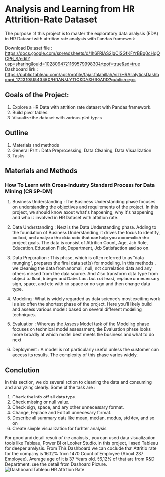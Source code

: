 # Analysis and Learning from HR Attrition-Rate Dataset
The purpose of this project is to master the exploratory data analysis (EDA) in HR Dataset with attrition rate analysis with Pandas framework.

Download Dataset file : https://docs.google.com/spreadsheets/d/1h6FRlAS2lgCISGfKFYrBBg0cHqQCP6_S/edit?usp=sharing&ouid=102809472116957999830&rtpof=true&sd=true
Dashboard link : https://public.tableau.com/app/profile/fajar.fatahillah/viz/HRAnalyticsDashboard_17231981849450/HRANALYTICSDASHBOARD?publish=yes


## Goals of the Project:
1.  Explore a HR Data with attrition rate dataset with Pandas framework.
2.  Build pivot tables.
3.  Visualize the dataset with various plot types.

## Outline
1.  Materials and methods
2.  General Part : Data Preprocessing, Data Cleaning, Data Visualization
3.  Tasks

## Materials and Methods

### How To Learn with Cross-Industry Standard Process for Data Mining (CRISP-DM)
1. Business Understanding : The Business Understanding phase focuses on understanding the objectives and requirements of the project. In this project, we should know about what's happening, why it's happening and who is involved in HR Dataset with attrition rate.

2. Data Understanding : Next is the Data Understanding phase. Adding to the foundation of Business Understanding, it drives the focus to identify, collect, and analyze the data sets that can help you accomplish the project goals. The data is consist of Attrition Count, Age, Job Role, Education, Education Field,Department, Job Satisfaction and so on.
  
3. Data Preparation : This phase, which is often referred to as “data munging”, prepares the final data set(s) for modeling. In this methods , we cleaning the data from anomali, null, not correlation data and any others missed from the data source. And Also transform data type from object to float, integer and Date. Last but not least, replace unnecessary sign, space, and etc with no space or no sign and then change data type.
       
4. Modeling : What is widely regarded as data science’s most exciting work is also often the shortest phase of the project. Here you’ll likely build and assess various models based on several different modeling techniques.
   
5. Evaluation : Whereas the Assess Model task of the Modeling phase focuses on technical model assessment, the Evaluation phase looks more broadly at which model best meets the business and what to do next
   
6. Deployment : A model is not particularly useful unless the customer can access its results. The complexity of this phase varies widely.

## Conclution
In this section, we do several action to cleaning the data and consuming and analyzing clearly. Some of the task are :
1. Check the Info off all data type.
2. Check missing or null value.
3. Check sign, space, and any other unnecessary format.
4. Change, Replace and Edit all unnecesary format.
5. Describe all summary data like mean, median, modus, std dev, and so on
6. Create simple visualization for furhter analysis

For good and detail result of the analysis , you can used data visualization tools like Tableau, Power BI or Looker Studio.
In this project, I used Tableau for deeper analysis.
From This Dashboard we can coclude that Attritio rate for the company is 16.12% from 1470 Count of Employee (About 237 Employee). Average age of it is 37 Years old. 56,12% of that are from R&D Department. 
see the detail from Dashoard Picture.
![Dashboard Tableau HR Attrition Rate](https://github.com/user-attachments/assets/d313a8d2-3318-43c8-82e0-3d7dc97dd32e)


